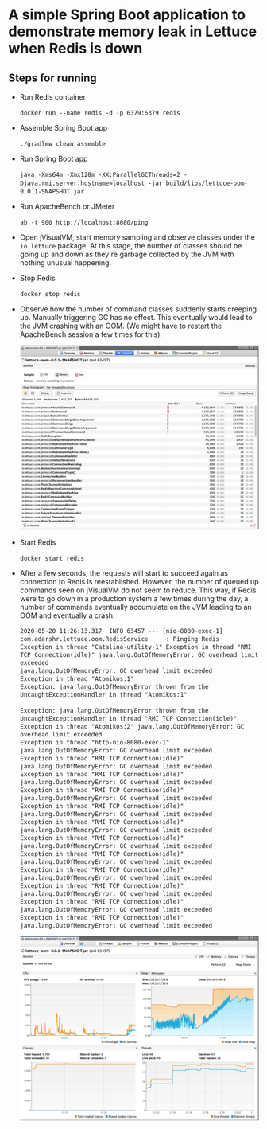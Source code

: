 # A simple Spring Boot application to demonstrate memory leak in Lettuce when Redis is down

## Steps for running

- Run Redis container

    `docker run --name redis -d -p 6379:6379 redis`
    
- Assemble Spring Boot app
    
    `./gradlew clean assemble`
    
- Run Spring Boot app
    
    `java -Xms64m -Xmx128m -XX:ParallelGCThreads=2 -Djava.rmi.server.hostname=localhost -jar build/libs/lettuce-oom-0.0.1-SNAPSHOT.jar`
    
- Run ApacheBench or JMeter

    `ab -t 900 http://localhost:8080/ping`
    
- Open jVisualVM, start memory sampling and observe classes under the `io.lettuce` package. At this stage, the number of
classes should be going up and down as they're garbage collected by the JVM with nothing unusual happening.

- Stop Redis

    `docker stop redis`
    
- Observe how the number of command classes suddenly starts creeping up. Manually triggering GC has no effect. This eventually
would lead to the JVM crashing with an OOM. (We might have to restart the ApacheBench session a few times for this).

    ![jVisualVM screenshot](docs/images/visualvm-1.png)

- Start Redis

    `docker start redis`
    
- After a few seconds, the requests will start to succeed again as connection to Redis is reestablished. However, the number of 
queued up commands seen on jVisualVM do not seem to reduce. This way, if Redis were to go down in a production system a few times
during the day, a number of commands eventually accumulate on the JVM leading to an OOM and eventually a crash.

    ```
    2020-05-20 11:26:13.317  INFO 63457 --- [nio-8080-exec-1] com.adarshr.lettuce.oom.RedisService     : Pinging Redis
    Exception in thread "Catalina-utility-1" Exception in thread "RMI TCP Connection(idle)" java.lang.OutOfMemoryError: GC overhead limit exceeded
    java.lang.OutOfMemoryError: GC overhead limit exceeded
    Exception in thread "Atomikos:1"
    Exception: java.lang.OutOfMemoryError thrown from the UncaughtExceptionHandler in thread "Atomikos:1"
    
    Exception: java.lang.OutOfMemoryError thrown from the UncaughtExceptionHandler in thread "RMI TCP Connection(idle)"
    Exception in thread "Atomikos:2" java.lang.OutOfMemoryError: GC overhead limit exceeded
    Exception in thread "http-nio-8080-exec-1" java.lang.OutOfMemoryError: GC overhead limit exceeded
    Exception in thread "RMI TCP Connection(idle)" java.lang.OutOfMemoryError: GC overhead limit exceeded
    Exception in thread "RMI TCP Connection(idle)" java.lang.OutOfMemoryError: GC overhead limit exceeded
    Exception in thread "RMI TCP Connection(idle)" java.lang.OutOfMemoryError: GC overhead limit exceeded
    Exception in thread "RMI TCP Connection(idle)" java.lang.OutOfMemoryError: GC overhead limit exceeded
    Exception in thread "RMI TCP Connection(idle)" java.lang.OutOfMemoryError: GC overhead limit exceeded
    Exception in thread "RMI TCP Connection(idle)" java.lang.OutOfMemoryError: GC overhead limit exceeded
    Exception in thread "RMI TCP Connection(idle)" java.lang.OutOfMemoryError: GC overhead limit exceeded
    Exception in thread "RMI TCP Connection(idle)" java.lang.OutOfMemoryError: GC overhead limit exceeded
    Exception in thread "RMI TCP Connection(idle)" java.lang.OutOfMemoryError: GC overhead limit exceeded
    Exception in thread "RMI TCP Connection(idle)" java.lang.OutOfMemoryError: GC overhead limit exceeded
    Exception in thread "RMI TCP Connection(idle)" java.lang.OutOfMemoryError: GC overhead limit exceeded
    ```
  
    ![jVisualVM screenshot](docs/images/visualvm-2.png)